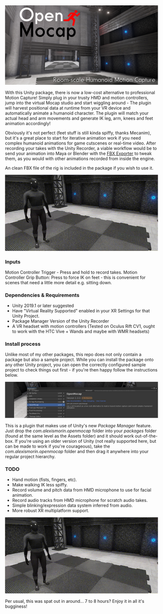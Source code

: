 ![OpenMocap](images/header.png)

With this Unity package, there is now a low-cost alternative to professional Motion Capture! Simply plug in your trusty HMD and motion controllers, jump into the virtual Mocap studio and start wiggling around - The plugin will harvest positional data at runtime from your VR device and automatically animate a humanoid character. The plugin will match your actual head and arm movements and generate IK leg, arm, knees and feet animation accordingly! 

Obviously it's not perfect (feet stuff is still kinda spiffy, thanks Mecanim), but it's a great place to start for iterative animation work if you need complex humanoid animations for game cutscenes or real-time video. After recording your takes with the Unity Recorder, a viable workflow would be to send your animation into Maya or Blender with the [FBX Exporter](https://blogs.unity3d.com/2018/11/13/fbx-exporter-and-round-tripping-between-autodesk-3ds-max-autodesk-maya-and-unity/) to tweak them, as you would with other animations recorded from inside the engine.

An clean FBX file of the rig is included in the package if you wish to use it.

![gif](images/gif.gif)

### Inputs
Motion Controller Trigger - Press and hold to record takes.
Motion Controller Grip Button: Press to force IK on feet - this is convenient for scenes that need a little more detail e.g. sitting down.

### Dependencies & Requirements
- Unity 2019.1 or later suggested
- Have "Virtual Reality Supported" enabled in your XR Settings for that Unity Project.
- Package Manager Version of the Unity Recorder
- A VR headset with motion controllers (Tested on Oculus Rift CV1, ought to work with the HTC Vive + Wands and maybe with WMR headsets)

### Install process

Unlike most of my other packages, this repo does not only contain a package but also a sample project. While you can install the package onto any other Unity project, you can open the correctly configured sample project to check things out first - if you're then happy follow the instructions below.

![packman](images/packman.png)

This is a plugin that makes use of Unity's new *Package Manager* feature. Just drop the *com.alexismorin.openmocap* folder into your *packages* folder (found at the same level as the Assets folder) and it should work out-of-the-box. If you're using an older version of Unity (not really supported here, but can be made to work if you're courageous), take the *com.alexismorin.openmocap* folder and then drag it anywhere into your regular project hierarchy.

### TODO
- Hand motion (fists, fingers, etc).
- Make walking IK less spiffy.
- Record volume and pitch data from HMD microphone to use for facial animation.
- Record audio tracks from HMD microphone for scratch audio takes.
- Simple blinking/expression data system inferred from audio.
- More robust XR multiplatform support.

![footer](images/footer.gif)

Per usual, this was spat out in around... 7 to 8 hours? Enjoy it in all it's bugginess!

